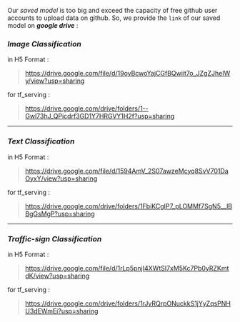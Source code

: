 Our *saved model* is too big and exceed the capacity of free github user accounts to upload data on github. So, we provide the `link` of our saved model on ***google drive*** :

### ***Image Classification***
in H5 Format :
> https://drive.google.com/file/d/19oyBcwoYajCGfBQwiit7o_JZgZJheIWy/view?usp=sharing

for tf_serving :
> https://drive.google.com/drive/folders/1--Gwl73hJ_QPicdrf3GD1Y7HRGVY1H2f?usp=sharing

---
### ***Text Classification***
in H5 Format :
> https://drive.google.com/file/d/1594AmV_2S07awzeMcyq8SvV701DaOyxY/view?usp=sharing

for tf_serving :
> https://drive.google.com/drive/folders/1FbiKCgIP7_pLOMMf7SgN5__lBBgGsMgP?usp=sharing

---
### ***Traffic-sign Classification***
in H5 Format :
> https://drive.google.com/file/d/1rLp5pnjI4XWtSI7xM5Kc7Pb0yRZKmtdK/view?usp=sharing

for tf_serving :
> https://drive.google.com/drive/folders/1rJvRQrpONuckkS1jYyZqsPNHU3dEWmEi?usp=sharing